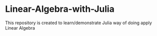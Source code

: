 # Linear-Algebra-with-Julia
This repository is created to learn/demonstrate Julia way of doing apply Linear Algebra
